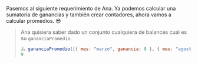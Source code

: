 Pasemos al siguiente requerimiento de Ana. Ya podemos calcular una sumatoria de ganancias y también crear contadores, ahora vamos a calcular promedios. :sunglasses:

> Ana quisiera saber dado un conjunto cualquiera de balances cuál es su `gananciaPromedio`. 
>
> ```javascript
> ム gananciaPromedio([{ mes: "marzo", ganancia: 8 }, { mes: "agosto", ganancia: 10 }])
> 9
> ```
